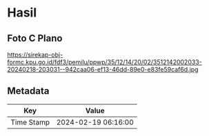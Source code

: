 # Hasil

## Foto C Plano

https://sirekap-obj-formc.kpu.go.id/fdf3/pemilu/ppwp/35/12/14/20/02/3512142002033-20240218-203031--942caa06-ef13-46dd-89e0-e83fe59caf6d.jpg


## Metadata

| Key        | Value               |
| ---------- | ------------------- |
| Time Stamp | 2024-02-19 06:16:00 |



